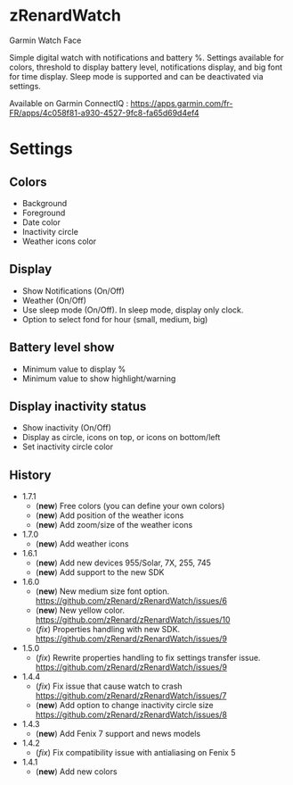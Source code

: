 # zRenardWatch
Garmin Watch Face

Simple digital watch with notifications and battery %.
Settings available for colors, threshold to display battery level, notifications display, and big font for time display.
Sleep mode is supported and can be deactivated via settings.

Available on Garmin ConnectIQ : https://apps.garmin.com/fr-FR/apps/4c058f81-a930-4527-9fc8-fa65d69d4ef4
# Settings

## Colors
* Background
* Foreground
* Date color
* Inactivity circle
* Weather icons color

## Display
* Show Notifications (On/Off)
* Weather (On/Off)
* Use sleep mode (On/Off). In sleep mode, display only clock.
* Option to select fond for hour (small, medium, big)

## Battery level show
* Minimum value to display %
* Minimum value to show highlight/warning

## Display inactivity status
* Show inactivity (On/Off)
* Display as circle, icons on top, or icons on bottom/left
* Set inactivity circle color

## History
* 1.7.1
	* (**new**) Free colors (you can define your own colors)
	* (**new**) Add position of the weather icons
	* (**new**) Add zoom/size of the weather icons
* 1.7.0
	* (**new**) Add weather icons
* 1.6.1
	* (**new**) Add new devices 955/Solar, 7X, 255, 745
	* (**new**) Add support to the new SDK
* 1.6.0
	* (**new**) New medium size font option. https://github.com/zRenard/zRenardWatch/issues/6
	* (**new**) New yellow color. https://github.com/zRenard/zRenardWatch/issues/10
	* (*fix*) Properties handling with new SDK. https://github.com/zRenard/zRenardWatch/issues/9
* 1.5.0
	* (*fix*) Rewrite properties handling to fix settings transfer issue. https://github.com/zRenard/zRenardWatch/issues/9
* 1.4.4
     * (*fix*) Fix issue that cause watch to crash https://github.com/zRenard/zRenardWatch/issues/7
     * (**new**) Add option to change inactivity circle size https://github.com/zRenard/zRenardWatch/issues/8
* 1.4.3
	- (**new**) Add Fenix 7 support and news models
* 1.4.2
     - (*fix*) Fix compatibility issue with antialiasing on Fenix 5
* 1.4.1
     - (**new**) Add new colors